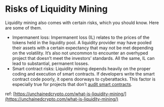 # Risks of Liquidity Mining

Liquidity mining also comes with certain risks, which you should know. Here are some of them.&#x20;

* Impermanent loss: Impermanent loss (IL) relates to the prices of the tokens held in the liquidity pool. A liquidity provider may have pooled their assets with a certain expectancy that may not be met depending on the volatility. It’s also not uncommon to encounter an overhyped project that doesn’t meet the investors’ standards. All the same, IL can lead to substantial, permanent losses.
* Smart contract risks: Liquidity mining depends heavily on the proper coding and execution of smart contracts. If developers write the smart contract code poorly, it opens doorways to cyberattacks. This factor is especially true for projects that don’t [audit smart contracts](https://unchainedcrypto.com/smart-contract-audit/).

ref: [https://unchainedcrypto.com/what-is-liquidity-mining/](https://unchainedcrypto.com/what-is-liquidity-mining/)
